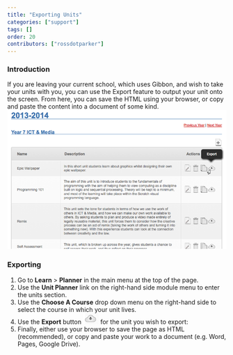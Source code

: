 ```yaml
---
title: "Exporting Units"
categories: ["support"]
tags: []
order: 20
contributors: ["rossdotparker"]
---
```


### Introduction

If you are leaving your current school, which uses Gibbon, and wish to take your units with you, you can use the Export feature to output your unit onto the screen. From here, you can save the HTML using your browser, or copy and paste the content into a document of some kind. ![Export Units 02](</img/teachers/planner/Export-Units-02.png>)

### Exporting

1.  Go to **Learn** > **Planner** in the main menu at the top of the page.
2.  Use the **Unit Planner** link on the right-hand side module menu to enter the units section.
3.  Use the **Choose A Course** drop down menu on the right-hand side to select the course in which your unit lives.
4.  Use the **Export** button ![Export Units 01a](/img/teachers/planner/Export-Units-01a1.png?classes=inline) for the unit you wish to export:
5.  Finally, either use your browser to save the page as HTML (recommended), or copy and paste your work to a document (e.g. Word, Pages, Google Drive).
